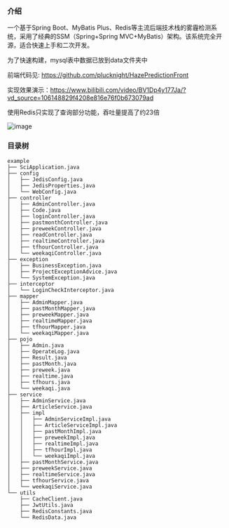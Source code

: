 ### 介绍

一个基于Spring Boot、MyBatis Plus、Redis等主流后端技术栈的雾霾检测系统，采用了经典的SSM（Spring+Spring MVC+MyBatis）架构。该系统完全开源，适合快速上手和二次开发。

为了快速构建，mysql表中数据已放到data文件夹中

前端代码见: https://github.com/plucknight/HazePredictionFront

实现效果演示：https://www.bilibili.com/video/BV1Dp4y177Ja/?vd_source=106148829f4208e816e76f0b673079ad

使用Redis只实现了查询部分功能，吞吐量提高了约23倍

![image](https://github.com/plucknight/HazePredictionRear/assets/96863787/ef2a59d6-9510-4fde-9541-48d1cd7a2e26)


### 目录树
```
example
├── SciApplication.java
├── config
│   ├── JedisConfig.java
│   ├── JedisProperties.java
│   └── WebConfig.java
├── controller
│   ├── AdminController.java
│   ├── Code.java
│   ├── loginController.java
│   ├── pastmonthController.java
│   ├── preweekController.java
│   ├── readController.java
│   ├── realtimeController.java
│   ├── tfhourController.java
│   └── weekaqiController.java
├── exception
│   ├── BusinessException.java
│   ├── ProjectExceptionAdvice.java
│   └── SystemException.java
├── interceptor
│   └── LoginCheckInterceptor.java
├── mapper
│   ├── AdminMapper.java
│   ├── pastMonthMapper.java
│   ├── preweekMapper.java
│   ├── realtimeMapper.java
│   ├── tfhourMapper.java
│   └── weekaqiMapper.java
├── pojo
│   ├── Admin.java
│   ├── OperateLog.java
│   ├── Result.java
│   ├── pastMonth.java
│   ├── preweek.java
│   ├── realtime.java
│   ├── tfhours.java
│   └── weekaqi.java
├── service
│   ├── AdminService.java
│   ├── ArticleService.java
│   ├── impl
│   │   ├── AdminServiceImpl.java
│   │   ├── ArticleServiceImpl.java
│   │   ├── pastMonthImpl.java
│   │   ├── preweekImpl.java
│   │   ├── realtimeImpl.java
│   │   ├── tfhourImpl.java
│   │   └── weekaqiImpl.java
│   ├── pastMonthService.java
│   ├── preweekService.java
│   ├── realtimeService.java
│   ├── tfhourService.java
│   └── weekaqiService.java
└── utils
    ├── CacheClient.java
    ├── JwtUtils.java
    ├── RedisConstants.java
    └── RedisData.java
```
